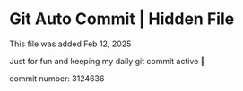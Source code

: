 # Git Auto Commit | Hidden File

This file was added Feb 12, 2025

Just for fun and keeping my daily git commit active 🤪

commit number: 3124636
